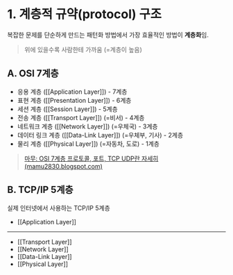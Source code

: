 # 1. 계층적 규약(protocol) 구조

복잡한 문제를 단순하게 만드는 패턴화 방법에서 가장 효율적인 방법이 **계층화**임.

> 위에 있을수록 사람한테 가까움 (=계층이 높음)

## A. OSI 7계층

- 응용 계층 ([[Application Layer]]) - 7계층
- 표현 계층 ([[Presentation Layer]]) - 6계층
- 세션 계층 ([[Session Layer]]) - 5계층
- 전송 계층 ([[Transport Layer]]) (=비서) - 4계층
- 네트워크 계층 ([[Network Layer]]) (=우체국) - 3계층
- 데이터 링크 계층 ([[Data-Link Layer]]) (=우체부, 기사) - 2계층
- 물리 계층 ([[Physical Layer]]) (=자동차, 도로) - 1계층

> [마무: OSI 7계층 프로토콜, 포트, TCP UDP란 자세히 (mamu2830.blogspot.com)](https://mamu2830.blogspot.com/2020/06/osi-7.html)

## B. TCP/IP 5계층

실제 인터넷에서 사용하는 TCP/IP 5계층

- [[Application Layer]]

---

- [[Transport Layer]]
- [[Network Layer]]
- [[Data-Link Layer]]
- [[Physical Layer]]